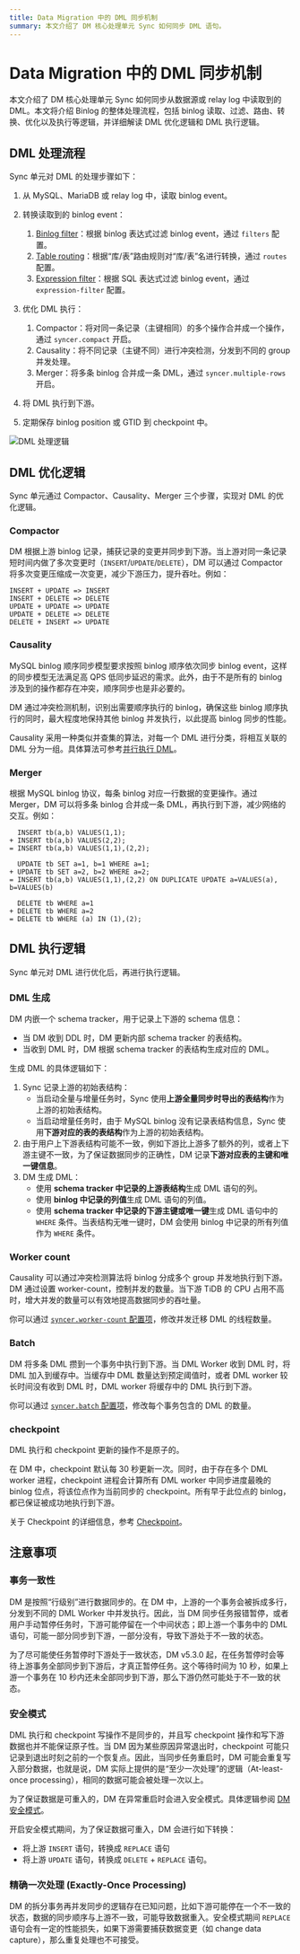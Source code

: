 ```yaml
---
title: Data Migration 中的 DML 同步机制
summary: 本文介绍了 DM 核心处理单元 Sync 如何同步 DML 语句。
---
```


# Data Migration 中的 DML 同步机制

本文介绍了 DM 核心处理单元 Sync 如何同步从数据源或 relay log 中读取到的 DML。本文将介绍 Binlog 的整体处理流程，包括 binlog 读取、过滤、路由、转换、优化以及执行等逻辑，并详细解读 DML 优化逻辑和 DML 执行逻辑。

## DML 处理流程

Sync 单元对 DML 的处理步骤如下：

1. 从 MySQL、MariaDB 或 relay log 中，读取 binlog event。
2. 转换读取到的 binlog event：

    1. [Binlog filter](/dm/dm-key-features.md#binlog-event-filter)：根据 binlog 表达式过滤 binlog event，通过 `filters` 配置。
    2. [Table routing](/dm/dm-key-features.md#table-routing)：根据“库/表”路由规则对“库/表”名进行转换，通过 `routes` 配置。
    3. [Expression filter](/filter-dml-event.md)：根据 SQL 表达式过滤 binlog event，通过 `expression-filter` 配置。

3. 优化 DML 执行：

    1. Compactor：将对同一条记录（主键相同）的多个操作合并成一个操作，通过 `syncer.compact` 开启。
    2. Causality：将不同记录（主键不同）进行冲突检测，分发到不同的 group 并发处理。
    3. Merger：将多条 binlog 合并成一条 DML，通过 `syncer.multiple-rows` 开启。

4. 将 DML 执行到下游。
5. 定期保存 binlog position 或 GTID 到 checkpoint 中。

![DML 处理逻辑](/media/xxx.jpg)

## DML 优化逻辑

Sync 单元通过 Compactor、Causality、Merger 三个步骤，实现对 DML 的优化逻辑。

### Compactor

DM 根据上游 binlog 记录，捕获记录的变更并同步到下游。当上游对同一条记录短时间内做了多次变更时（`INSERT`/`UPDATE`/`DELETE`），DM 可以通过 Compactor 将多次变更压缩成一次变更，减少下游压力，提升吞吐。例如：

```
INSERT + UPDATE => INSERT
INSERT + DELETE => DELETE
UPDATE + UPDATE => UPDATE
UPDATE + DELETE => DELETE
DELETE + INSERT => UPDATE
```

### Causality

MySQL binlog 顺序同步模型要求按照 binlog 顺序依次同步 binlog event，这样的同步模型无法满足高 QPS 低同步延迟的需求。此外，由于不是所有的 binlog 涉及到的操作都存在冲突，顺序同步也是非必要的。

DM 通过冲突检测机制，识别出需要顺序执行的 binlog，确保这些 binlog 顺序执行的同时，最大程度地保持其他 binlog 并发执行，以此提高 binlog 同步的性能。

Causality 采用一种类似并查集的算法，对每一个 DML 进行分类，将相互关联的 DML 分为一组。具体算法可参考[并行执行 DML](https://pingcap.com/zh/blog/tidb-binlog-source-code-reading-8#并行执行DML)。

### Merger

根据 MySQL binlog 协议，每条 binlog 对应一行数据的变更操作。通过 Merger，DM 可以将多条 binlog 合并成一条 DML，再执行到下游，减少网络的交互。例如：

```
  INSERT tb(a,b) VALUES(1,1);
+ INSERT tb(a,b) VALUES(2,2);
= INSERT tb(a,b) VALUES(1,1),(2,2);

  UPDATE tb SET a=1, b=1 WHERE a=1;
+ UPDATE tb SET a=2, b=2 WHERE a=2;
= INSERT tb(a,b) VALUES(1,1),(2,2) ON DUPLICATE UPDATE a=VALUES(a), b=VALUES(b)

  DELETE tb WHERE a=1
+ DELETE tb WHERE a=2
= DELETE tb WHERE (a) IN (1),(2);
```

## DML 执行逻辑

Sync 单元对 DML 进行优化后，再进行执行逻辑。

### DML 生成

DM 内嵌一个 schema tracker，用于记录上下游的 schema 信息：

* 当 DM 收到 DDL 时，DM 更新内部 schema tracker 的表结构。
* 当收到 DML 时，DM 根据 schema tracker 的表结构生成对应的 DML。

生成 DML 的具体逻辑如下：

1. Sync 记录上游的初始表结构：
    * 当启动全量与增量任务时，Sync 使用**上游全量同步时导出的表结构**作为上游的初始表结构。
    * 当启动增量任务时，由于 MySQL binlog 没有记录表结构信息，Sync 使用**下游对应的表的表结构**作为上游的初始表结构。
2. 由于用户上下游表结构可能不一致，例如下游比上游多了额外的列，或者上下游主键不一致，为了保证数据同步的正确性，DM 记录**下游对应表的主键和唯一键信息**。
3. DM 生成 DML：
    * 使用 **schema tracker 中记录的上游表结构**生成 DML 语句的列。
    * 使用 **binlog 中记录的列值**生成 DML 语句的列值。
    * 使用 **schema tracker 中记录的下游主键或唯一键**生成 DML 语句中的 `WHERE` 条件。当表结构无唯一键时，DM 会使用 binlog 中记录的所有列值作为 `WHERE` 条件。

### Worker count

Causality 可以通过冲突检测算法将 binlog 分成多个 group 并发地执行到下游。DM 通过设置 worker-count，控制并发的数量。当下游 TiDB 的 CPU 占用不高时，增大并发的数量可以有效地提高数据同步的吞吐量。

你可以通过 [`syncer.worker-count` 配置项](/dm/dm-tune-configuration.md#worker-count)，修改并发迁移 DML 的线程数量。

### Batch

DM 将多条 DML 攒到一个事务中执行到下游。当 DML Worker 收到 DML 时，将 DML 加入到缓存中。当缓存中 DML 数量达到预定阈值时，或者 DML worker 较长时间没有收到 DML 时，DML worker 将缓存中的 DML 执行到下游。

你可以通过 [`syncer.batch` 配置项](/dm/dm-tune-configuration.md#batch)，修改每个事务包含的 DML 的数量。

### checkpoint

DML 执行和 checkpoint 更新的操作不是原子的。

在 DM 中，checkpoint 默认每 30 秒更新一次。同时，由于存在多个 DML worker 进程，checkpoint 进程会计算所有 DML worker 中同步进度最晚的 binlog 位点，将该位点作为当前同步的 checkpoint。所有早于此位点的 binlog，都已保证被成功地执行到下游。

关于 Checkpoint 的详细信息，参考 [Checkpoint](/dm/dm-checkpoint.md)。

## 注意事项

### 事务一致性

DM 是按照“行级别”进行数据同步的。在 DM 中，上游的一个事务会被拆成多行，分发到不同的 DML Worker 中并发执行。因此，当 DM 同步任务报错暂停，或者用户手动暂停任务时，下游可能停留在一个中间状态；即上游一个事务中的 DML 语句，可能一部分同步到下游，一部分没有，导致下游处于不一致的状态。

为了尽可能使任务暂停时下游处于一致状态，DM v5.3.0 起，在任务暂停时会等待上游事务全部同步到下游后，才真正暂停任务。这个等待时间为 10 秒，如果上游一个事务在 10 秒内还未全部同步到下游，那么下游仍然可能处于不一致的状态。

### 安全模式

DML 执行和 checkpoint 写操作不是同步的，并且写 checkpoint 操作和写下游数据也并不能保证原子性。当 DM 因为某些原因异常退出时，checkpoint 可能只记录到退出时刻之前的一个恢复点。因此，当同步任务重启时，DM 可能会重复写入部分数据，也就是说，DM 实际上提供的是“至少一次处理”的逻辑（At-least-once processing），相同的数据可能会被处理一次以上。

为了保证数据是可重入的，DM 在异常重启时会进入安全模式。具体逻辑参阅 [DM 安全模式](/dm/dm-safe-mode.md)。

开启安全模式期间，为了保证数据可重入，DM 会进行如下转换：

* 将上游 `INSERT` 语句，转换成 `REPLACE` 语句
* 将上游 `UPDATE` 语句，转换成 `DELETE` + `REPLACE` 语句。

### 精确一次处理 (Exactly-Once Processing)

DM 的拆分事务再并发同步的逻辑存在已知问题，比如下游可能停在一个不一致的状态，数据的同步顺序与上游不一致，可能导致数据重入。安全模式期间 `REPLACE` 语句会有一定的性能损失，如果下游需要捕获数据变更（如 change data capture），那么重复处理也不可接受。

